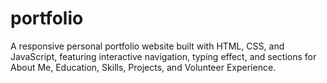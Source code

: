 # portfolio
A responsive personal portfolio website built with HTML, CSS, and JavaScript, featuring interactive navigation, typing effect, and sections for About Me, Education, Skills, Projects, and Volunteer Experience.
